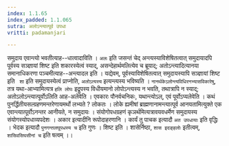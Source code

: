 ```yaml
---
index: 1.1.65
index_padded: 1.1.065
sutra: अलोऽन्त्यात्पूर्व उपधा
vritti: padamanjari

---
```

समुदाय एवान्त्यो भवतीत्याह--धात्वादाविति । `अलः` इति जसन्तं चेद् अन्त्यस्याविशेषितत्वात् समुदायादपि पूर्वस्य सञ्ज्ञायां शिष्ट इति शकारस्येत्वं स्याद्, असन्देहार्थमलित्येव च ब्रूयाद्; अतोऽन्त्यादित्यानया समानाधिकरणा पञ्चमीत्याह--अन्त्यादल इति । यद्येवम्, पूर्वस्याविशेषितत्वात् समुदायस्यापि सञ्ज्ञायां शिष्ट इति ` शा` इति समुदायस्येत्वं प्राप्नोति, `अलोऽत्यस्य` इत्यन्त्यस्य भविष्यति । `नानर्थकेऽलोन्त्यविधिरनभ्यासविकारेषु`, तत्र यथा-आभ्यामित्यत्र `हलि लोपः` इद्रूपस्य विधीयमानो लोपोऽन्त्यस्य न भवति, तथात्रापि न स्याद्; अतोऽलोऽन्त्यात्पूर्वोऽलिति आह-अलेवेति । एवकारः पौनर्वचनिकः, यथान्त्योऽल्, एवं पूर्वोऽप्यलेवेति । कथं पुनर्द्धितीयसल्ग्रहणमन्तरेणायमर्थो लभ्यते ? लोकतः । लोके ह्यमीषां ब्राह्मणानामन्त्यात्पूर्व आनयतामित्युक्ते एक एवान्त्यात्पूर्वोऽनन्तर आनीयते, न समुदायः । संयोगोपधग्रहणं कृञर्थमित्यत्रावयवधर्मेण समुदायस्य संयोगस्योपधाव्यपदेशः । अकार इत्यादीनि रूपोदाहरणानि । कार्यं तु पाचक इत्यादौ `अत उपधायाः` इति वृद्धिः । भेदक इत्यादौ `पुनगन्तलघूपधस्य च` इति गुणः । शिष्ट इति । शासेर्निष्ठा, `शास इदङ्हलोः` इतीत्वम्, `शासिवसिघसीनां च` इति षत्वम् ।।